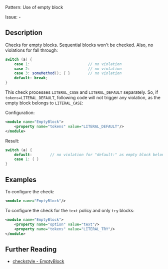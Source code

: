 Pattern: Use of empty block

Issue: -

## Description

Checks for empty blocks. Sequential blocks won't be checked. Also, no violations for fall through:

```java
switch (a) {
    case 1:                          // no violation
    case 2:                          // no violation
    case 3: someMethod(); { }        // no violation
    default: break;
}
```


This check processes `LITERAL_CASE` and `LITERAL_DEFAULT` separately. So, if `tokens=LITERAL_DEFAULT`, following code will not trigger any violation, as the empty block belongs to `LITERAL_CASE`: 

Configuration:

```xml
<module name="EmptyBlock">
    <property name="tokens" value="LITERAL_DEFAULT"/>
</module>
```


Result:
```java
switch (a) {
    default:        // no violation for "default:" as empty block belong to "case 1:"
    case 1: { }
}
```


## Examples

To configure the check: 

```xml
<module name="EmptyBlock"/>
```

To configure the check for the `text` policy and only `try` blocks:

```xml
<module name="EmptyBlock">
    <property name="option" value="text"/>
    <property name="tokens" value="LITERAL_TRY"/>
</module>
```


## Further Reading

* [checkstyle - EmptyBlock](http://checkstyle.sourceforge.net/config_blocks.html#EmptyBlock)
